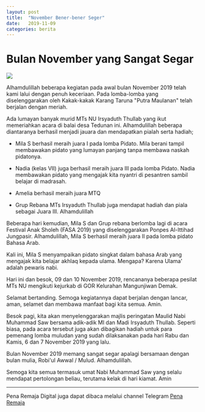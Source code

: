```yaml
---
layout: post
title:  "November Bener-bener Seger"
date:   2019-11-09
categories: berita
---
```

# Bulan November yang Sangat Segar

![](/itb.png)

Alhamdulillah beberapa kegiatan pada awal bulan November 2019 telah kami lalui dengan penuh keceriaan. Pada lomba-lomba yang diselenggarakan oleh Kakak-kakak Karang Taruna "Putra Maulanan" telah berjalan dengan meriah.

Ada lumayan banyak murid MTs NU Irsyaduth Thullab yang ikut memeriahkan acara di balai desa Tedunan ini. Alhamdulillah beberapa diantaranya berhasil menjadi jauara dan mendapatkan pialah serta hadiah;

* Mila S berhasil meraih juara I pada lomba Pidato.
  Mila berani tampil membawakan pidato yang lumayan panjang tanpa membawa naskah pidatonya.
  
* Nadia (kelas VII) juga berhasil meraih juara III pada lomba Pidato.
  Nadia membawakan pidato yang mengajak kita nyantri di pesantren sambil belajar di madrasah.
  
* Amelia berhasil meraih juara MTQ

* Grup Rebana MTs Irsyaduth Thullab juga mendapat hadiah dan piala sebagai Juara III. Alhamdulillah

Beberapa hari kemudian, Mila S dan Grup rebana berlomba lagi di acara Festival Anak Sholeh (FASA 2019) yang diselenggarakan Ponpes Al-Ittihad Jungpasir.
Alhamdulillah, Mila S berhasil meraih juara II pada lomba pidato Bahasa Arab.

Kali ini, Mila S menyampaikan pidato singkat dalam bahasa Arab yang mengajak kita belajar akhlaq kepada ulama.
Mengapa? Karena Ulama' adalah pewaris nabi.

Hari ini dan besok, 09 dan 10 November 2019, rencananya beberapa pesilat MTs NU mengikuti kejurkab di GOR Kelurahan Mangunjiwan Demak.

Selamat bertanding. Semoga kegiatannya dapat berjalan dengan lancar, aman, selamet dan membawa manfaat bagi kita semua. Amin.

Besok pagi, kita akan menyelenggarakan majlis peringatan Maulid Nabi Muhammad Saw bersama adik-adik MI dan Madi Irsyaduth Thullab.
Seperti biasa, pada acara tersebut juga akan dibagikan hadiah untuk para pemenang lomba muludan yang sudah dilaksanakan pada hari Rabu dan Kamis, 6 dan 7 November 2019 yang lalu.

Bulan November 2019 memang sangat segar apalagi bersamaan dengan bulan mulia, Robi'ul Awwal / Mulud. Alhamdulillah.

Semoga kita semua termasuk umat Nabi Muhammad Saw yang selalu mendapat pertolongan beliau, terutama kelak di hari kiamat. Amin


-----
Pena Remaja Digital juga dapat dibaca melalui channel Telegram [Pena Remaja](https://t.me/PenaRemajaitb)

